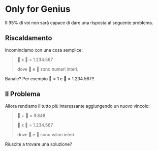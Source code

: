 # Only for Genius
Il 95% di voi non sarà capace di dare una risposta al seguente problema.

## Riscaldamento

Incominciamo con una cosa semplice:

> :apple: x :lemon: = 1.234.567
>
> dove :apple: e :lemon: sono numeri interi.


Banale? 
Per esempio :apple: = 1 e :lemon: = 1.234.567!!

## Il Problema

Allora rendiamo il tutto più interessante aggiungendo un nuovo vincolo:

> :apple: + :lemon: = 9.848
>
> :apple: x :lemon: = 1.234.567
>
> dove :apple: e :lemon: sono valori interi.

Riuscite a trovare una soluzione?
